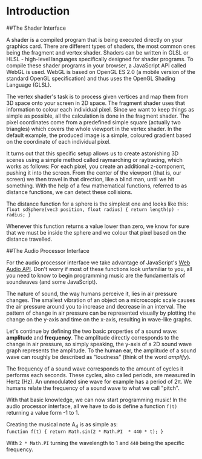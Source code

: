 Introduction
============

##The Shader Interface

A shader is a compiled program that is being executed directly on your graphics card. There are different types of shaders, the most common ones being the fragment and vertex shader. Shaders can be written in GLSL or HLSL - high-level languages specifically designed for shader programs. To compile these shader programs in your browser, a JavaScript API called WebGL is used. WebGL is based on OpenGL ES 2.0 (a mobile version of the standard OpenGL specification) and thus uses the OpenGL Shading Language (GLSL).

The vertex shader's task is to process given vertices and map them from 3D space onto your screen in 2D space. The fragment shader uses that information to colour each individual pixel. Since we want to keep things as simple as possible, all the calculation is done in the fragment shader. The pixel coordinates come from a predefined simple square (actually two triangles) which covers the whole viewport in the vertex shader. In the default example, the produced image is a simple, coloured gradient based on the coordinate of each individual pixel.

It turns out that this specific setup allows us to create astonishing 3D scenes using a simple method called raymarching or raytracing, which works as follows: For each pixel, you create an additional z-component, pushing it into the screen. From the center of the viewport (that is, our screen) we then travel in that direction, like a blind man, until we hit something. With the help of a few mathematical functions, referred to as distance functions, we can detect these collisions.

The distance function for a sphere is the simplest one and looks like this:  
`float sdSphere(vec3 position, float radius) { return length(p) - radius; }`  

Whenever this function returns a value lower than zero, we know for sure that we must be inside the sphere and we colour that pixel based on the distance travelled.

##The Audio Processor Interface

For the audio processor interface we take advantage of JavaScript's [Web Audio API](https://developer.mozilla.org/en-US/docs/Web/API/AudioContext). Don't worry if most of these functions look unfamiliar to you, all you need to know to begin programming music are the fundamentals of soundwaves (and some JavaScript).

The nature of sound, the way humans perceive it, lies in air pressure changes. The smallest vibration of an object on a microscopic scale causes the air pressure around you to increase and decrease in an interval. The pattern of change in air pressure can be represented visually by plotting the change on the y-axis and time on the x-axis, resulting in wave-like graphs.

Let's continue by defining the two basic properties of a sound wave: **amplitude** and **frequency**. The amplitude directly corresponds to the change in air pressure, so simply speaking, the y-axis of a 2D sound wave graph represents the amplitude. To the human ear, the amplitude of a sound wave can roughly be described as "loudness" (think of the word *amplify*).

The frequency of a sound wave corresponds to the amount of cycles it performs each seconds. These cycles, also called periods, are measured in Hertz (Hz). An unmodulated sine wave for example has a period of 2π. We humans relate the frequency of a sound wave to what we call "pitch".

With that basic knowledge, we can now start programming music! In the audio processor interface, all we have to do is define a function `f(t)` returning a value form -1 to 1.

Creating the musical note A<sub>4</sub> is as simple as:  
`function f(t) { return Math.sin(2 * Math.PI  * 440 * t); }`

With `2 * Math.PI` turning the wavelength to 1 and `440` being the specific frequency. 